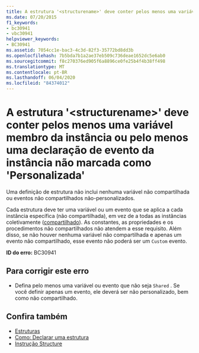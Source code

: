 ```yaml
---
title: A estrutura '<structurename>' deve conter pelos menos uma variável membro da instância ou pelo menos uma declaração de evento da instância não marcada como 'Personalizada'
ms.date: 07/20/2015
f1_keywords:
- bc30941
- vbc30941
helpviewer_keywords:
- BC30941
ms.assetid: 7054cc1e-bac3-4c3d-82f3-35772bd8dd3b
ms.openlocfilehash: 7b5bda7b1a2ae37eb509c736deae1652dc5e6ab0
ms.sourcegitcommit: f8c270376ed905f6a8896ce0fe25b4f4b38ff498
ms.translationtype: MT
ms.contentlocale: pt-BR
ms.lasthandoff: 06/04/2020
ms.locfileid: "84374012"
---
```

# <a name="structure-structurename-must-contain-at-least-one-instance-member-variable-or-at-least-one-instance-event-declaration-not-marked-custom"></a>A estrutura '\<structurename>' deve conter pelos menos uma variável membro da instância ou pelo menos uma declaração de evento da instância não marcada como 'Personalizada'
Uma definição de estrutura não inclui nenhuma variável não compartilhada ou eventos não compartilhados não-personalizados.  
  
 Cada estrutura deve ter uma variável ou um evento que se aplica a cada instância específica (não compartilhada), em vez de a todas as instâncias coletivamente ([compartilhado](../modifiers/shared.md)). As constantes, as propriedades e os procedimentos não compartilhados não atendem a esse requisito. Além disso, se não houver nenhuma variável não compartilhada e apenas um evento não compartilhado, esse evento não poderá ser um `Custom` evento.  
  
 **ID do erro:** BC30941  
  
## <a name="to-correct-this-error"></a>Para corrigir este erro  
  
- Defina pelo menos uma variável ou evento que não seja `Shared` . Se você definir apenas um evento, ele deverá ser não personalizado, bem como não compartilhado.  
  
## <a name="see-also"></a>Confira também

- [Estruturas](../../programming-guide/language-features/data-types/structures.md)
- [Como: Declarar uma estrutura](../../programming-guide/language-features/data-types/how-to-declare-a-structure.md)
- [Instrução Structure](../statements/structure-statement.md)
